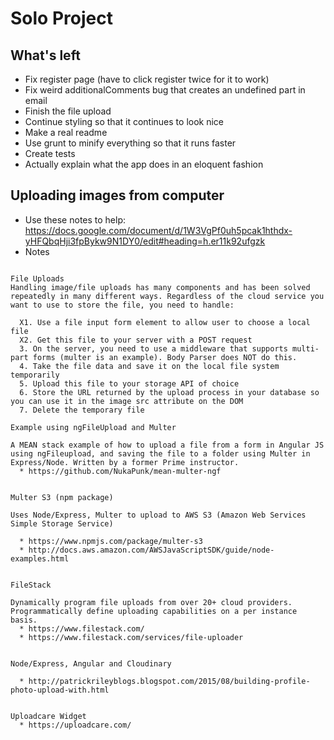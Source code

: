# Solo Project

## What's left

* Fix register page (have to click register twice for it to work)
* Fix weird additionalComments bug that creates an undefined part in email
* Finish the file upload
* Continue styling so that it continues to look nice
* Make a real readme
* Use grunt to minify everything so that it runs faster
* Create tests
* Actually explain what the app does in an eloquent fashion


## Uploading images from computer

* Use these notes to help: https://docs.google.com/document/d/1W3VgPf0uh5pcak1hthdx-yHFQbqHji3fpBykw9N1DY0/edit#heading=h.er11k92ufgzk
* Notes

```

File Uploads
Handling image/file uploads has many components and has been solved repeatedly in many different ways. Regardless of the cloud service you want to use to store the file, you need to handle:

  X1. Use a file input form element to allow user to choose a local file
  X2. Get this file to your server with a POST request
  3. On the server, you need to use a middleware that supports multi-part forms (multer is an example). Body Parser does NOT do this.
  4. Take the file data and save it on the local file system temporarily
  5. Upload this file to your storage API of choice
  6. Store the URL returned by the upload process in your database so you can use it in the image src attribute on the DOM
  7. Delete the temporary file

Example using ngFileUpload and Multer

A MEAN stack example of how to upload a file from a form in Angular JS using ngFileupload, and saving the file to a folder using Multer in Express/Node. Written by a former Prime instructor.
  * https://github.com/NukaPunk/mean-multer-ngf


Multer S3 (npm package)

Uses Node/Express, Multer to upload to AWS S3 (Amazon Web Services Simple Storage Service)

  * https://www.npmjs.com/package/multer-s3
  * http://docs.aws.amazon.com/AWSJavaScriptSDK/guide/node-examples.html


FileStack

Dynamically program file uploads from over 20+ cloud providers. Programmatically define uploading capabilities on a per instance basis.
  * https://www.filestack.com/
  * https://www.filestack.com/services/file-uploader


Node/Express, Angular and Cloudinary

  * http://patrickrileyblogs.blogspot.com/2015/08/building-profile-photo-upload-with.html


Uploadcare Widget
  * https://uploadcare.com/



```
